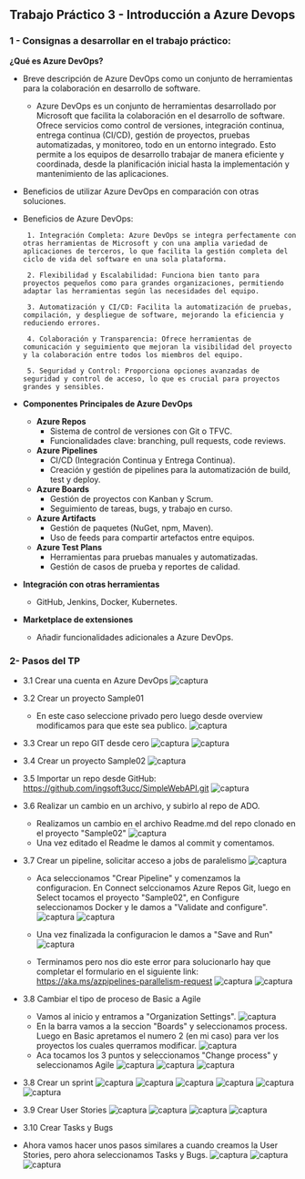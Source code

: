 ## Trabajo Práctico 3 - Introducción a Azure Devops

### 1 - Consignas a desarrollar en el trabajo práctico:

 **¿Qué es Azure DevOps?**
- Breve descripción de Azure DevOps como un conjunto de herramientas para la colaboración en desarrollo de software.
    - Azure DevOps es un conjunto de herramientas desarrollado por Microsoft que facilita la colaboración en el desarrollo de software. Ofrece servicios como control de versiones, integración continua, entrega continua (CI/CD), gestión de proyectos, pruebas automatizadas, y monitoreo, todo en un entorno integrado. Esto permite a los equipos de desarrollo trabajar de manera eficiente y coordinada, desde la planificación inicial hasta la implementación y mantenimiento de las aplicaciones.

- Beneficios de utilizar Azure DevOps en comparación con otras soluciones.
 - Beneficios de Azure DevOps:

        1. Integración Completa: Azure DevOps se integra perfectamente con otras herramientas de Microsoft y con una amplia variedad de aplicaciones de terceros, lo que facilita la gestión completa del ciclo de vida del software en una sola plataforma.

        2. Flexibilidad y Escalabilidad: Funciona bien tanto para proyectos pequeños como para grandes organizaciones, permitiendo adaptar las herramientas según las necesidades del equipo.

        3. Automatización y CI/CD: Facilita la automatización de pruebas, compilación, y despliegue de software, mejorando la eficiencia y reduciendo errores.

        4. Colaboración y Transparencia: Ofrece herramientas de comunicación y seguimiento que mejoran la visibilidad del proyecto y la colaboración entre todos los miembros del equipo.

        5. Seguridad y Control: Proporciona opciones avanzadas de seguridad y control de acceso, lo que es crucial para proyectos grandes y sensibles.


- **Componentes Principales de Azure DevOps**
  - **Azure Repos**
    - Sistema de control de versiones con Git o TFVC.
    - Funcionalidades clave: branching, pull requests, code reviews.
  - **Azure Pipelines**
    - CI/CD (Integración Continua y Entrega Continua).
    - Creación y gestión de pipelines para la automatización de build, test y deploy.
  - **Azure Boards**
    - Gestión de proyectos con Kanban y Scrum.
    - Seguimiento de tareas, bugs, y trabajo en curso.
  - **Azure Artifacts**
    - Gestión de paquetes (NuGet, npm, Maven).
    - Uso de feeds para compartir artefactos entre equipos.
  - **Azure Test Plans**
    - Herramientas para pruebas manuales y automatizadas.
    - Gestión de casos de prueba y reportes de calidad.
- **Integración con otras herramientas**
  - GitHub, Jenkins, Docker, Kubernetes.
- **Marketplace de extensiones**
  - Añadir funcionalidades adicionales a Azure DevOps.

### 2- Pasos del TP
- 3.1 Crear una cuenta en Azure DevOps
![captura](imagenes/1.png)

- 3.2 Crear un proyecto Sample01
    - En este caso seleccione privado pero luego desde overview modificamos para que este sea publico.
![captura](imagenes/2.png)

- 3.3 Crear un repo GIT desde cero
![captura](imagenes/3.png)
![captura](imagenes/4.png)

- 3.4 Crear un proyecto Sample02
![captura](imagenes/5.png)

- 3.5 Importar un repo desde GitHub: https://github.com/ingsoft3ucc/SimpleWebAPI.git
![captura](imagenes/6.png)

- 3.6 Realizar un cambio en un archivo, y subirlo al repo de ADO.
    - Realizamos un cambio en el archivo Readme.md del repo clonado en el proyecto "Sample02"
![captura](imagenes/7.png)
    - Una vez editado el Readme le damos al commit y comentamos.

- 3.7 Crear un pipeline, solicitar acceso a jobs de paralelismo
![captura](imagenes/8.png)
    - Aca seleccionamos "Crear Pipeline" y comenzamos la configuracion. En Connect selccionamos Azure Repos Git, luego en Select tocamos el proyecto "Sample02", en Configure seleccionamos Docker y le damos a "Validate and configure".
![captura](imagenes/9.png)
![captura](imagenes/10.png)

    - Una vez finalizada la configuracion le damos a "Save and Run"
![captura](imagenes/11.png)

    - Terminamos pero nos dio este error para solucionarlo hay que completar el formulario en el siguiente link: https://aka.ms/azpipelines-parallelism-request
![captura](imagenes/12.png)
![captura](imagenes/13.png)

- 3.8 Cambiar el tipo de proceso de Basic a Agile
    - Vamos al inicio y entramos a "Organization Settings".
![captura](imagenes/14.png)
    - En la barra vamos a la seccion "Boards" y seleccionamos process. Luego en Basic apretamos el numero 2 (en mi caso) para ver los proyectos los cuales querramos modificar.
![captura](imagenes/15.png)
    - Aca tocamos los 3 puntos y seleccionamos "Change process" y seleccionamos Agile
![captura](imagenes/16.png)
![captura](imagenes/17.png)
![captura](imagenes/18.png)

- 3.8 Crear un sprint
![captura](imagenes/19.png)
![captura](imagenes/20.png)
![captura](imagenes/21.png)
![captura](imagenes/22.png)
![captura](imagenes/23.png)
![captura](imagenes/24.png)


- 3.9 Crear User Stories
![captura](imagenes/25.png)
![captura](imagenes/26.png)
![captura](imagenes/27.png)
![captura](imagenes/28.png)


- 3.10 Crear Tasks y Bugs
- Ahora vamos hacer unos pasos similares a cuando creamos la User Stories, pero ahora seleccionamos Tasks y Bugs.
![captura](imagenes/25.png)
![captura](imagenes/29.png)
![captura](imagenes/30.png)
